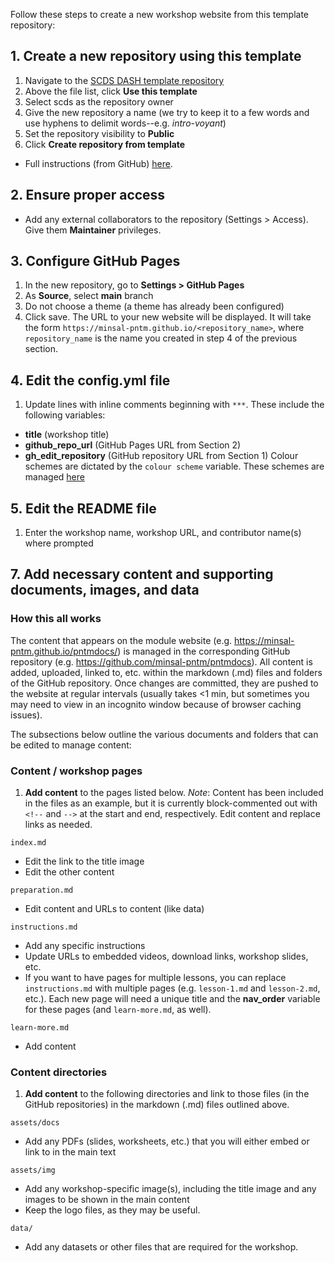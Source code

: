Follow these steps to create a new workshop website from this template repository: 

## 1. Create a new repository using this template
1. Navigate to the [SCDS DASH template repository](https://github.com/scds/dash-template)
2. Above the file list, click **Use this template**
3. Select scds as the repository owner 
4. Give the new repository a name (we try to keep it to a few words and use hyphens to delimit words--e.g. *intro-voyant*)
5. Set the repository visibility to **Public**
6. Click **Create repository from template**
- Full instructions (from GitHub) [here](https://docs.github.com/en/free-pro-team@latest/github/creating-cloning-and-archiving-repositories/creating-a-repository-from-a-template#creating-a-repository-from-a-template).

## 2. Ensure proper access
* Add any external collaborators to the repository (Settings > Access). Give them **Maintainer** privileges.

## 3. Configure GitHub Pages
1. In the new repository, go to **Settings > GitHub Pages**
2. As **Source**, select **main** branch
3. Do not choose a theme (a theme has already been configured) 
4. Click save. The URL to your new website will be displayed. It will take the form ```https://minsal-pntm.github.io/<repository_name>```, where ```repository_name``` is the name you created in step 4 of the previous section. 

## 4. Edit the config.yml file 
1. Update lines with inline comments beginning with ```***```. These include the following variables:
  - **title** (workshop title)
  - **github_repo_url** (GitHub Pages URL from Section 2)
  - **gh_edit_repository** (GitHub repository URL from Section 1)
Colour schemes are dictated by the ```colour scheme``` variable. These schemes are managed [here](https://github.com/scds/just-the-docs/tree/master/_sass/color_schemes)
  
## 5. Edit the README file 
1. Enter the workshop name, workshop URL, and contributor name(s) where prompted

## 7. Add necessary content and supporting documents, images, and data  
### How this all works  
The content that appears on the module website (e.g. https://minsal-pntm.github.io/pntmdocs/) is managed in the corresponding GitHub repository (e.g. https://github.com/minsal-pntm/pntmdocs). All content is added, uploaded, linked to, etc. within the markdown (.md) files and folders of the GitHub repository. Once changes are committed, they are pushed to the website at regular intervals (usually takes <1 min, but sometimes you may need to view in an incognito window because of browser caching issues).  

The subsections below outline the various documents and folders that can be edited to manage content: 

### Content / workshop pages
1. **Add content** to the pages listed below. *Note*: Content has been included in the files as an example, but it is currently block-commented out with ```<!--``` and ```-->``` at the start and end, respectively. Edit content and replace links as needed. 

```index.md```
- Edit the link to the title image 
- Edit the other content

```preparation.md```
- Edit content and URLs to content (like data)

```instructions.md```
- Add any specific instructions 
- Update URLs to embedded videos, download links, workshop slides, etc.
- If you want to have pages for multiple lessons, you can replace ```instructions.md``` with multiple pages (e.g. ```lesson-1.md``` and ```lesson-2.md```, etc.). Each new page will need a unique title and the **nav_order** variable for these pages (and ```learn-more.md```, as well).

```learn-more.md```
- Add content

### Content directories
1. **Add content** to the following directories and link to those files (in the GitHub repositories) in the markdown (.md) files outlined above.

```assets/docs```
- Add any PDFs (slides, worksheets, etc.) that you will either embed or link to in the main text

```assets/img```
- Add any workshop-specific image(s), including the title image and any images to be shown in the main content
- Keep the logo files, as they may be useful.

```data/```
- Add any datasets or other files that are required for the workshop.
